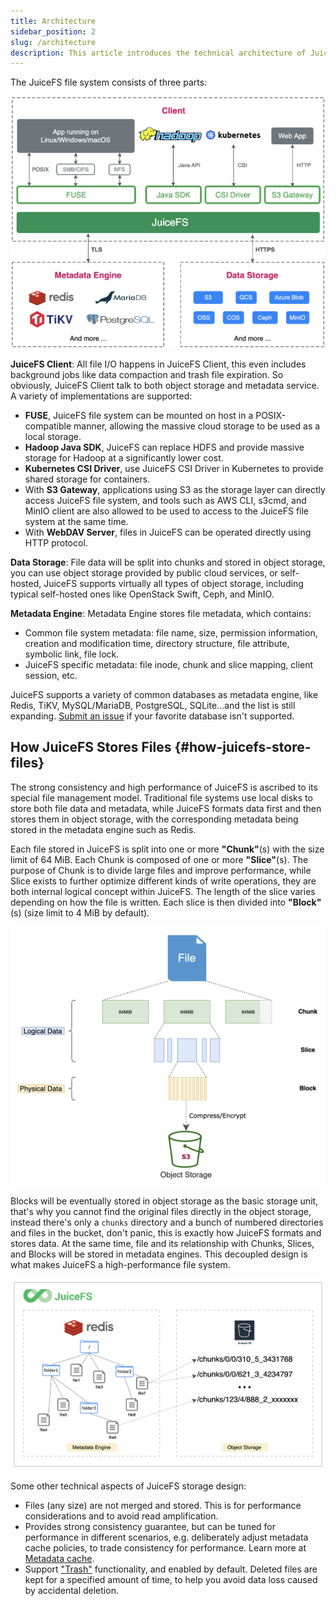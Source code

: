 ```yaml
---
title: Architecture
sidebar_position: 2
slug: /architecture
description: This article introduces the technical architecture of JuiceFS and the resulting technical advantages, as well as the file storage principles of JuiceFS.
---
```


The JuiceFS file system consists of three parts:

![](../images/juicefs-arch-new.png)

**JuiceFS Client**: All file I/O happens in JuiceFS Client, this even includes background jobs like data compaction and trash file expiration. So obviously, JuiceFS Client talk to both object storage and metadata service. A variety of implementations are supported:

- **FUSE**, JuiceFS file system can be mounted on host in a POSIX-compatible manner, allowing the massive cloud storage to be used as a local storage.
- **Hadoop Java SDK**, JuiceFS can replace HDFS and provide massive storage for Hadoop at a significantly lower cost.
- **Kubernetes CSI Driver**, use JuiceFS CSI Driver in Kubernetes to provide shared storage for containers.
- With **S3 Gateway**, applications using S3 as the storage layer can directly access JuiceFS file system, and tools such as AWS CLI, s3cmd, and MinIO client are also allowed to be used to access to the JuiceFS file system at the same time.
- With **WebDAV Server**, files in JuiceFS can be operated directly using HTTP protocol.

**Data Storage**: File data will be split into chunks and stored in object storage, you can use object storage provided by public cloud services, or self-hosted, JuiceFS supports virtually all types of object storage, including typical self-hosted ones like OpenStack Swift, Ceph, and MinIO.

**Metadata Engine**: Metadata Engine stores file metadata, which contains:

- Common file system metadata: file name, size, permission information, creation and modification time, directory structure, file attribute, symbolic link, file lock.
- JuiceFS specific metadata: file inode, chunk and slice mapping, client session, etc.

JuiceFS supports a variety of common databases as metadata engine, like Redis, TiKV, MySQL/MariaDB, PostgreSQL, SQLite...and the list is still expanding. [Submit an issue](https://github.com/juicedata/juicefs/issues) if your favorite database isn't supported.

## How JuiceFS Stores Files {#how-juicefs-store-files}

The strong consistency and high performance of JuiceFS is ascribed to its special file management model. Traditional file systems use local disks to store both file data and metadata, while JuiceFS formats data first and then stores them in object storage, with the corresponding metadata being stored in the metadata engine such as Redis.

Each file stored in JuiceFS is split into one or more **"Chunk"**(s) with the size limit of 64 MiB. Each Chunk is composed of one or more **"Slice"**(s). The purpose of Chunk is to divide large files and improve performance, while Slice exists to further optimize different kinds of write operations, they are both internal logical concept within JuiceFS. The length of the slice varies depending on how the file is written. Each slice is then divided into **"Block"**(s) (size limit to 4 MiB by default).

![](../images/juicefs-storage-format-new.png)

Blocks will be eventually stored in object storage as the basic storage unit, that's why you cannot find the original files directly in the object storage, instead there's only a `chunks` directory and a bunch of numbered directories and files in the bucket, don't panic, this is exactly how JuiceFS formats and stores data. At the same time, file and its relationship with Chunks, Slices, and Blocks will be stored in metadata engines. This decoupled design is what makes JuiceFS a high-performance file system.

![](../images/how-juicefs-stores-files-new.png)

Some other technical aspects of JuiceFS storage design:

* Files (any size) are not merged and stored. This is for performance considerations and to avoid read amplification.
* Provides strong consistency guarantee, but can be tuned for performance in different scenarios, e.g. deliberately adjust metadata cache policies, to trade consistency for performance. Learn more at [Metadata cache](../guide/cache_management.md#metadata-cache).
* Support ["Trash"](../security/trash.md) functionality, and enabled by default. Deleted files are kept for a specified amount of time, to help you avoid data loss caused by accidental deletion.
